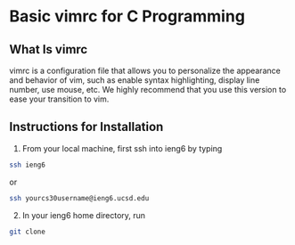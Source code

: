 # Basic vimrc for C Programming
## What Is vimrc
vimrc is a configuration file that allows you to personalize the appearance and
behavior of vim, such as enable syntax highlighting, display line number, use
mouse, etc. We highly recommend that you use this version to ease your
transition to vim. 
## Instructions for Installation
1. From your local machine, first ssh into ieng6 by typing
```bash
ssh ieng6
```
or 
```bash
ssh yourcs30username@ieng6.ucsd.edu
```
2. In your ieng6 home directory, run
```bash
git clone 
